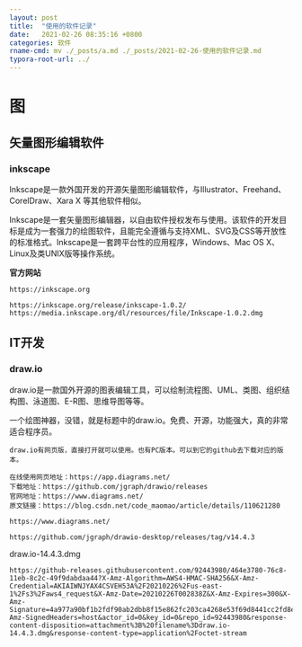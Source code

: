 ```yaml
---
layout: post
title:  "使用的软件记录"
date:   2021-02-26 08:35:16 +0800
categories: 软件
rname-cmd: mv ./_posts/a.md ./_posts/2021-02-26-使用的软件记录.md
typora-root-url: ../
---
```


# 图

## 矢量图形编辑软件

### inkscape

Inkscape是一款外国开发的开源矢量图形编辑软件，与Illustrator、Freehand、CorelDraw、Xara X 等其他软件相似。

Inkscape是一套矢量图形编辑器，以自由软件授权发布与使用。该软件的开发目标是成为一套强力的绘图软件，且能完全遵循与支持XML、SVG及CSS等开放性的标准格式。Inkscape是一套跨平台性的应用程序，Windows、Mac OS X、Linux及类UNIX版等操作系统。

**官方网站**

```
https://inkscape.org
```

```
https://inkscape.org/release/inkscape-1.0.2/
https://media.inkscape.org/dl/resources/file/Inkscape-1.0.2.dmg
```

## IT开发

### draw.io

draw.io是一款国外开源的图表编辑工具，可以绘制流程图、UML、类图、组织结构图、泳道图、E-R图、思维导图等等。

一个绘图神器，没错，就是标题中的draw.io。免费、开源，功能强大，真的非常适合程序员。

```
draw.io有网页版，直接打开就可以使用。也有PC版本。可以到它的github去下载对应的版本。

在线使用网页地址：https://app.diagrams.net/
下载地址：https://github.com/jgraph/drawio/releases
官网地址：https://www.diagrams.net/
原文链接：https://blog.csdn.net/code_maomao/article/details/110621280
```

```
https://www.diagrams.net/
```

```
https://github.com/jgraph/drawio-desktop/releases/tag/v14.4.3
```

draw.io-14.4.3.dmg

```
https://github-releases.githubusercontent.com/92443980/464e3780-76c8-11eb-8c2c-49f9dabdaa44?X-Amz-Algorithm=AWS4-HMAC-SHA256&X-Amz-Credential=AKIAIWNJYAX4CSVEH53A%2F20210226%2Fus-east-1%2Fs3%2Faws4_request&X-Amz-Date=20210226T002838Z&X-Amz-Expires=300&X-Amz-Signature=4a977a90bf1b2fdf90ab2dbb8f15e862fc203ca4268e53f69d8441cc2fd8e4b2&X-Amz-SignedHeaders=host&actor_id=0&key_id=0&repo_id=92443980&response-content-disposition=attachment%3B%20filename%3Ddraw.io-14.4.3.dmg&response-content-type=application%2Foctet-stream
```

